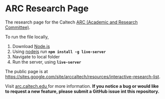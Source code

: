 # ARC Research Page
The research page for the Caltech <a href = arc.caltech.edu>ARC (Academic and Research Committee)</a>.

To run the file locally, 
1. Download <a href = https://nodejs.org/en/>Node.js</a>
2. Using <a href= https://nodejs.org/en/>nodejs</a> run 
**```npm install -g live-server```**
3. Navigate to local folder 
4. Run the server, using
**```live-server```**

The public page is at <a href = https://sites.google.com/site/arccaltech/resources/interactive-research-list>https://sites.google.com/site/arccaltech/resources/interactive-research-list</a>.

Visit <a href = arc.caltech.edu>arc.caltech.edu </a> for more information. <strong>If you notice a bug or would like to request a new feature, please submit a GitHub issue int this repository.</strong>

